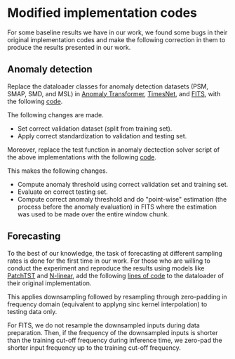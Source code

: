 # Modified implementation codes

For some baseline results we have in our work, we found some bugs in their original implementation codes and make the following correction in them to produce the results presented in our work.

## Anomaly detection

Replace the dataloader classes for anomaly detection datasets (PSM, SMAP, SMD, and MSL) in [Anomaly Transformer](https://drive.google.com/drive/folders/), [TimesNet](https://github.com/thuml/TimesNet), and [FITS](https://anonymous.4open.science/r/FITS), with the following [code](modified_ad_dataload.py).

The following changes are made. 
- Set correct validation dataset (split from training set).
- Apply correct standardization to validation and testing set.


Moreover, replace the test function in anomaly dectection solver script of the above implementations with the following [code](modified_ad_eval.py).

This makes the following changes.
- Compute anomaly threshold using correct validation set and training set.
- Evaluate on correct testing set.   
- Compute correct anomaly threshold and do "point-wise" estimation (the process before the anomaly evaluation) in FITS where the estimation was used to be made over the entire window chunk.  


## Forecasting

To the best of our knowledge, the task of forecasting at different sampling rates is done for the first time in our work. For those who are willing to conduct the experiment and reproduce the results using models like [PatchTST](https://github.com/yuqinie98/PatchTST) and [N-linear](https://github.com/cure-lab/LTSF-Linear), add the following [lines of code](modified_fore_dataload.py) to the dataloader of their original implementation.  

This applies downsampling followed by resampling through zero-padding in frequency domain (equivalent to applyng sinc kernel interpolation) to testing data only. 

For FITS, we do not resample the downsampled inputs during data preparation. 
Then, if the frequency of the downsampled inputs is shorter than the training cut-off frequency during inference time, we zero-pad the shorter input frequency up to the training cut-off frequency.